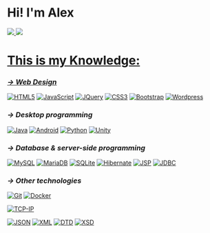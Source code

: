 # Hi! I'm Alex

<div>
  <a href="https://github.com/AlejandroBelloIglesias">
  <img src="https://github-readme-stats.vercel.app/api?username=AlejandroBelloIglesias&show_icons=true&count_private=true&theme=merko"/>
  <img src="https://github-readme-stats.vercel.app/api/top-langs/?username=AlejandroBelloIglesias&layout=compact&langs_count=7&theme=merko"/>
</div>

# This is my Knowledge:
<!-- https://github.com/anuraghazra/github-readme-stats -->
<!-- https://simpleicons.org/ -->
<!-- https://imagecolorpicker.com/ -->

### *→ Web Design*
[![HTML5](https://img.shields.io/badge/-HTML5-E34F26?style=flat-square&logo=html5&logoColor=white)](https://github.com/AlejandroBelloIglesias/)
[![JavaScript](https://img.shields.io/badge/-JavaScript-222222?style=flat-square&logo=javascript)](https://github.com/AlejandroBelloIglesias/)
[![JQuery](https://img.shields.io/badge/-JQuery-114499?style=flat-square&logo=jquery)](https://github.com/AlejandroBelloIglesias/)
[![CSS3](https://img.shields.io/badge/-CSS3-1572B6?style=flat-square&logo=css3)](https://github.com/AlejandroBelloIglesias/)
[![Bootstrap](https://img.shields.io/badge/-Bootstrap-4d2c6f?style=flat-square&logo=bootstrap)](https://github.com/AlejandroBelloIglesias/)
[![Wordpress](https://img.shields.io/badge/-Wordpress-0275a1?style=flat-square&logo=Wordpress)](https://github.com/AlejandroBelloIglesias/)

### *→ Desktop programming*
[![Java](https://img.shields.io/badge/-Java-e76e00?style=flat-square&logo=Java)](https://github.com/AlejandroBelloIglesias/)
[![Android](https://img.shields.io/badge/-Android-222222?style=flat-square&logo=Android)](https://github.com/AlejandroBelloIglesias/)
[![Python](https://img.shields.io/badge/-Python-fed732?style=flat-square&logo=Python)](https://github.com/AlejandroBelloIglesias/)
[![Unity](https://img.shields.io/badge/-Unity-222222?style=flat-square&logo=Unity)](https://github.com/AlejandroBelloIglesias/)

### *→ Database & server-side programming*
[![MySQL](https://img.shields.io/badge/-MySQL-aaccff?style=flat-square&logo=mysql)](https://github.com/AlejandroBelloIglesias/)
[![MariaDB](https://img.shields.io/badge/-MariaDB-cead87?style=flat-square&logo=mariadb)](https://github.com/AlejandroBelloIglesias/)
[![SQLite](https://img.shields.io/badge/-SQLite-003B57?style=flat-square&logo=sqlite)](https://github.com/AlejandroBelloIglesias/)
[![Hibernate](https://img.shields.io/badge/-Hibernate-59666C?style=flat-square&logo=hibernate)](https://github.com/AlejandroBelloIglesias/)
[![JSP](https://img.shields.io/badge/-JSP-222222?style=flat-square&logo=jsp)](https://github.com/AlejandroBelloIglesias/)
[![JDBC](https://img.shields.io/badge/-JDBC-222222?style=flat-square&logo=jdbc)](https://github.com/AlejandroBelloIglesias/)

### *→ Other technologies*
[![Git](https://img.shields.io/badge/-Git-dddddd?style=flat-square&logo=git)](https://github.com/AlejandroBelloIglesias/)
[![Docker](https://img.shields.io/badge/-Docker-ddddff?style=flat-square&logo=docker)](https://github.com/AlejandroBelloIglesias/)

[![TCP-IP](https://img.shields.io/badge/-TCP_IP-AACCFF?style=flat-square)](https://github.com/AlejandroBelloIglesias/)

[![JSON](https://img.shields.io/badge/-JSON-777777?style=flat-square)](https://github.com/AlejandroBelloIglesias/)
[![XML](https://img.shields.io/badge/-XML-666666?style=flat-square)](https://github.com/AlejandroBelloIglesias/)
[![DTD](https://img.shields.io/badge/-DTD-555555?style=flat-square)](https://github.com/AlejandroBelloIglesias/)
[![XSD](https://img.shields.io/badge/-XSD-444444?style=flat-square)](https://github.com/AlejandroBelloIglesias/)
